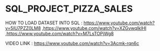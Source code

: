 # SQL_PROJECT_PIZZA_SALES
HOW TO LOAD DATASET INTO SQL :
https://www.youtube.com/watch?v=5IU7PZZ0LM8 ,https://www.youtube.com/watch?v=XZGvwqIklHI ,https://www.youtube.com/watch?v=M7LsTOPjWg8

VIDEO LINK : https://www.youtube.com/watch?v=3Acmk-rqn6c
